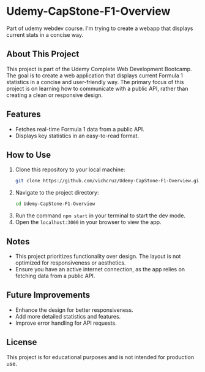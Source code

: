 # Udemy-CapStone-F1-Overview
Part of udemy webdev course. I'm trying to create a webapp that displays current stats in a concise way.
## About This Project

This project is part of the Udemy Complete Web Development Bootcamp. The goal is to create a web application that displays current Formula 1 statistics in a concise and user-friendly way. The primary focus of this project is on learning how to communicate with a public API, rather than creating a clean or responsive design.

## Features

- Fetches real-time Formula 1 data from a public API.
- Displays key statistics in an easy-to-read format.

## How to Use

1. Clone this repository to your local machine:
    ```bash
    git clone https://github.com/vichcruz/Udemy-CapStone-F1-Overview.git
    ```
2. Navigate to the project directory:
    ```bash
    cd Udemy-CapStone-F1-Overview
    ```
3. Run the command `npm start` in your terminal to start the dev mode.
4. Open the `localhost:3000` in your browser to view the app.

## Notes

- This project prioritizes functionality over design. The layout is not optimized for responsiveness or aesthetics.
- Ensure you have an active internet connection, as the app relies on fetching data from a public API.

## Future Improvements

- Enhance the design for better responsiveness.
- Add more detailed statistics and features.
- Improve error handling for API requests.

## License

This project is for educational purposes and is not intended for production use.
